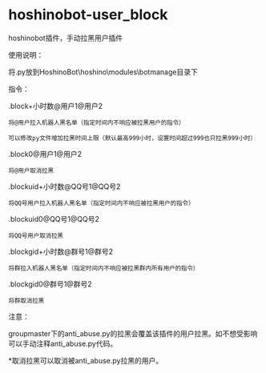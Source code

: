 # hoshinobot-user_block
hoshinobot插件，手动拉黑用户插件

使用说明：

  将.py放到HoshinoBot\hoshino\modules\botmanage目录下

指令：

  .block+小时数@用户1@用户2
  
    将@用户拉入机器人黑名单（指定时间内不响应被拉黑用户的指令）
    
    可以修改py文件增加拉黑时间上限（默认最高999小时，设置时间超过999也只拉黑999小时）
    
  .block0@用户1@用户2
  
    将@用户取消拉黑


  .blockuid+小时数@QQ号1@QQ号2
  
    将QQ号用户拉入机器人黑名单（指定时间内不响应被拉黑用户的指令）
    
  .blockuid0@QQ号1@QQ号2
  
    将QQ号用户取消拉黑


  .blockgid+小时数@群号1@群号2
  
    将群拉入机器人黑名单（指定时间内不响应被拉黑群内所有用户的指令）
    
  .blockgid0@群号1@群号2
  
    将群取消拉黑
注意：

  groupmaster下的anti_abuse.py的拉黑会覆盖该插件的用户拉黑。如不想受影响可以手动注释anti_abuse.py代码。
  
  *取消拉黑可以取消被anti_abuse.py拉黑的用户。
